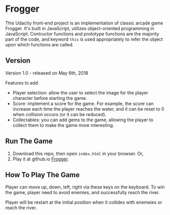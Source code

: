 # Frogger
This Udacity front-end project is an implementation of classic arcade game Frogger.  It's built in JavaScript, utilizes object-oriented programming in JavaScript. Contructor functions and prototype functions are the majority part of the code, and keyword `this` is used appropriately to refer the object upon which functions are called.

## Version
Version 1.0 - released on May 6th, 2018

Features to add
* Player selection: allow the user to select the image for the player character before starting the game. 
* Score: implement a score for the game. For example, the score can increase each time the player reaches the water, and it can be reset to 0 when collision occurs (or it can be reduced).
* Collectables: you can add gems to the game, allowing the player to collect them to make the game more interesting.

## Run The Game
1. Download this repo, then open `index.html` in your browser. Or,
2. Play it at github.io [Frogger](https://eqlz.github.io/frogger/).

## How To Play The Game
Player can move up, down, left, right via these keys on the keyboard.  To win the game, player need to avoid enemies, and successfully reach the river.

Player will be restart at the initial position when it collides with enemeies or reach the river.
